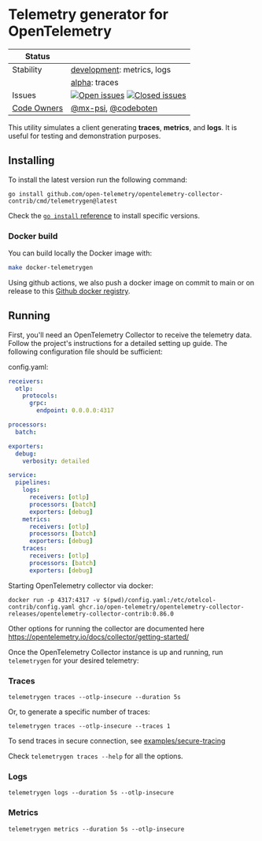 # Telemetry generator for OpenTelemetry

<!-- status autogenerated section -->
| Status        |           |
| ------------- |-----------|
| Stability     | [development]: metrics, logs   |
|               | [alpha]: traces   |
| Issues        | [![Open issues](https://img.shields.io/github/issues-search/open-telemetry/opentelemetry-collector-contrib?query=is%3Aissue%20is%3Aopen%20label%3Acmd%2Ftelemetrygen%20&label=open&color=orange&logo=opentelemetry)](https://github.com/open-telemetry/opentelemetry-collector-contrib/issues?q=is%3Aopen+is%3Aissue+label%3Acmd%2Ftelemetrygen) [![Closed issues](https://img.shields.io/github/issues-search/open-telemetry/opentelemetry-collector-contrib?query=is%3Aissue%20is%3Aclosed%20label%3Acmd%2Ftelemetrygen%20&label=closed&color=blue&logo=opentelemetry)](https://github.com/open-telemetry/opentelemetry-collector-contrib/issues?q=is%3Aclosed+is%3Aissue+label%3Acmd%2Ftelemetrygen) |
| [Code Owners](https://github.com/open-telemetry/opentelemetry-collector-contrib/blob/main/CONTRIBUTING.md#becoming-a-code-owner)    | [@mx-psi](https://www.github.com/mx-psi), [@codeboten](https://www.github.com/codeboten) |

[development]: https://github.com/open-telemetry/opentelemetry-collector/blob/main/docs/component-stability.md#development
[alpha]: https://github.com/open-telemetry/opentelemetry-collector/blob/main/docs/component-stability.md#alpha
<!-- end autogenerated section -->

This utility simulates a client generating **traces**, **metrics**, and **logs**. It is useful for testing and demonstration purposes.

## Installing

To install the latest version run the following command:

```console
go install github.com/open-telemetry/opentelemetry-collector-contrib/cmd/telemetrygen@latest
```

Check the [`go install` reference](https://go.dev/ref/mod#go-install) to install specific versions.

### Docker build

You can build locally the Docker image with:

```bash
make docker-telemetrygen
```

Using github actions, we also push a docker image on commit to main or on release to this [Github docker registry](https://github.com/open-telemetry/opentelemetry-collector-contrib/pkgs/container/opentelemetry-collector-contrib%2Ftelemetrygen).

## Running

First, you'll need an OpenTelemetry Collector to receive the telemetry data. Follow the project's instructions for a detailed setting up guide. The following configuration file should be sufficient:

config.yaml:
```yaml
receivers:
  otlp:
    protocols:
      grpc:
        endpoint: 0.0.0.0:4317

processors:
  batch:

exporters:
  debug:
    verbosity: detailed

service:
  pipelines:
    logs:
      receivers: [otlp]
      processors: [batch]
      exporters: [debug]
    metrics:
      receivers: [otlp]
      processors: [batch]
      exporters: [debug]
    traces:
      receivers: [otlp]
      processors: [batch]
      exporters: [debug]
```

Starting OpenTelemetry collector via docker:
```
docker run -p 4317:4317 -v $(pwd)/config.yaml:/etc/otelcol-contrib/config.yaml ghcr.io/open-telemetry/opentelemetry-collector-releases/opentelemetry-collector-contrib:0.86.0
```

Other options for running the collector are documented here https://opentelemetry.io/docs/collector/getting-started/

Once the OpenTelemetry Collector instance is up and running, run `telemetrygen` for your desired telemetry:

### Traces

```console
telemetrygen traces --otlp-insecure --duration 5s
```

Or, to generate a specific number of traces:

```console
telemetrygen traces --otlp-insecure --traces 1
```

To send traces in secure connection, see [examples/secure-tracing](../../examples/secure-tracing/)

Check `telemetrygen traces --help` for all the options.

### Logs

```console
telemetrygen logs --duration 5s --otlp-insecure
```

### Metrics

```console
telemetrygen metrics --duration 5s --otlp-insecure
```